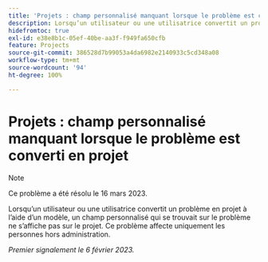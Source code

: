```yaml
---
title: 'Projets : champ personnalisé manquant lorsque le problème est converti en projet'
description: Lorsqu’un utilisateur ou une utilisatrice convertit un problème en projet à l’aide d’un modèle, un champ personnalisé qui se trouvait sur le problème ne s’affiche pas sur le projet. Ce problème affecte uniquement les personnes hors administration.
hidefromtoc: true
exl-id: e38e8b1c-05ef-40be-aa3f-f949fa650cfb
feature: Projects
source-git-commit: 386528d7b99053a4da6982e2140933c5cd348a08
workflow-type: tm+mt
source-wordcount: '94'
ht-degree: 100%

---
```


# Projets : champ personnalisé manquant lorsque le problème est converti en projet

>[!NOTE]
>
>Ce problème a été résolu le 16 mars 2023.

Lorsqu’un utilisateur ou une utilisatrice convertit un problème en projet à l’aide d’un modèle, un champ personnalisé qui se trouvait sur le problème ne s’affiche pas sur le projet. Ce problème affecte uniquement les personnes hors administration.

_Premier signalement le 6 février 2023._
